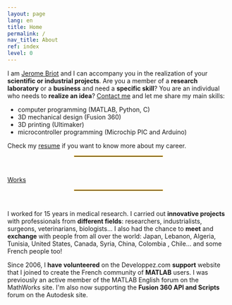 ```yaml
---
layout: page
lang: en
title: Home
permalink: /
nav_title: About
ref: index
level: 0
---
```


<!---## ## What I can do fo you--->

I am [Jerome Briot](/) and I can accompany you in the realization of your **scientific or industrial projects**. Are you a member of a **research laboratory** or a **business** and need a **specific skill**? You are an individual who needs to **realize an idea**? [Contact me](/contact/) and let me share my main skills:

* computer programming (MATLAB, Python, C)
* 3D mechanical design (Fusion 360)
* 3D printing (Ultimaker)
* microcontroller programming (Microchip PIC and Arduino)

Check my [resume](/resume/) if you want to know more about my career.

<div style="width: 40%;margin-left: auto;margin-right: auto; padding-bottom: 15px"><hr style="border:0; border:1px solid #E8AD23;"></div>

<!---## What you will find on this site--->

[Works](/works)

<div style="width: 40%;margin-left: auto;margin-right: auto; padding-bottom: 15px"><hr style="border:0; border:1px solid #E8AD23;"></div>

<!---## ## What matters to me--->

I worked for 15 years in medical research. I carried out **innovative projects** with professionals from **different fields**: researchers, industrialists, surgeons, veterinarians, biologists… I also had the chance to **meet** and **exchange** with people from all over the world: Japan, Lebanon, Algeria, Tunisia, United States, Canada, Syria, China, Colombia , Chile… and some French people too!

Since 2006, I **have volunteered** on the Developpez.com **support** website that I joined to create the French community of **MATLAB** users. I was previously an active member of the MATLAB English forum on the MathWorks site. I'm also now supporting the **Fusion 360 API and Scripts** forum on the Autodesk site.
